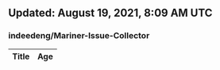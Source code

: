 ## Updated: August 19, 2021, 8:09 AM UTC


### indeedeng/Mariner-Issue-Collector
|**Title**|**Age**|
|:----|:----|